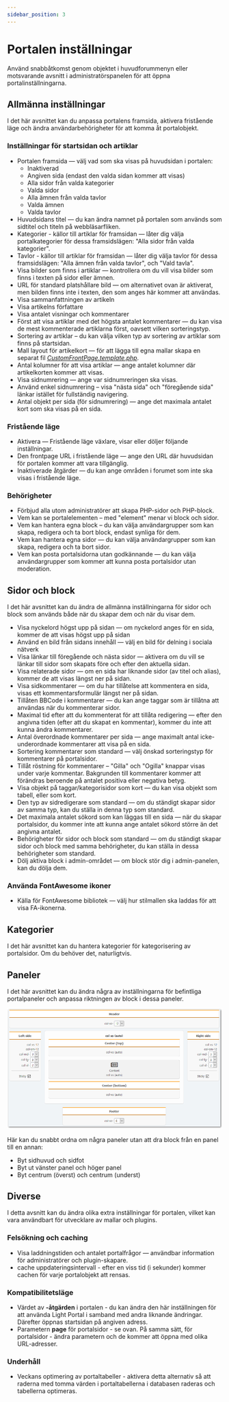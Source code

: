 ```yaml
---
sidebar_position: 3
---
```


# Portalen inställningar
Använd snabbåtkomst genom objektet i huvudforummenyn eller motsvarande avsnitt i administratörspanelen för att öppna portalinställningarna.

## Allmänna inställningar
I det här avsnittet kan du anpassa portalens framsida, aktivera fristående läge och ändra användarbehörigheter för att komma åt portalobjekt.

### Inställningar för startsidan och artiklar

* Portalen framsida — välj vad som ska visas på huvudsidan i portalen:
    * Inaktiverad
    * Angiven sida (endast den valda sidan kommer att visas)
    * Alla sidor från valda kategorier
    * Valda sidor
    * Alla ämnen från valda tavlor
    * Valda ämnen
    * Valda tavlor
* Huvudsidans titel — du kan ändra namnet på portalen som används som sidtitel och titeln på webbläsarfliken.
* Kategorier - källor till artiklar för framsidan — låter dig välja portalkategorier för dessa framsidslägen: "Alla sidor från valda kategorier".
* Tavlor - källor till artiklar för framsidan — låter dig välja tavlor för dessa framsidslägen: "Alla ämnen från valda tavlor", och "Vald tavla".
* Visa bilder som finns i artiklar — kontrollera om du vill visa bilder som finns i texten på sidor eller ämnen.
* URL för standard platshållare bild — om alternativet ovan är aktiverat, men bilden finns inte i texten, den som anges här kommer att användas.
* Visa sammanfattningen av artikeln
* Visa artikelns författare
* Visa antalet visningar och kommentarer
* Först att visa artiklar med det högsta antalet kommentarer — du kan visa de mest kommenterade artiklarna först, oavsett vilken sorteringstyp.
* Sortering av artiklar – du kan välja vilken typ av sortering av artiklar som finns på startsidan.
* Mall layout för artikelkort — för att lägga till egna mallar skapa en separat fil _[CustomFrontPage.template.php](/how-to/create-layout)_.
* Antal kolumner för att visa artiklar — ange antalet kolumner där artikelkorten kommer att visas.
* Visa sidnumrering — ange var sidnumreringen ska visas.
* Använd enkel sidnumrering – visa "nästa sida" och "föregående sida" länkar istället för fullständig navigering.
* Antal objekt per sida (för sidnumrering) — ange det maximala antalet kort som ska visas på en sida.

### Fristående läge

* Aktivera — Fristående läge växlare, visar eller döljer följande inställningar.
* Den frontpage URL i fristående läge — ange den URL där huvudsidan för portalen kommer att vara tillgänglig.
* Inaktiverade åtgärder — du kan ange områden i forumet som inte ska visas i fristående läge.

### Behörigheter

* Förbjud alla utom administratörer att skapa PHP-sidor och PHP-block.
* Vem kan se portalelementen – med "element" menar vi block och sidor.
* Vem kan hantera egna block – du kan välja användargrupper som kan skapa, redigera och ta bort block, endast synliga för dem.
* Vem kan hantera egna sidor — du kan välja användargrupper som kan skapa, redigera och ta bort sidor.
* Vem kan posta portalsidorna utan godkännande — du kan välja användargrupper som kommer att kunna posta portalsidor utan moderation.

## Sidor och block
I det här avsnittet kan du ändra de allmänna inställningarna för sidor och block som används både när du skapar dem och när du visar dem.

* Visa nyckelord högst upp på sidan — om nyckelord anges för en sida, kommer de att visas högst upp på sidan
* Använd en bild från sidans innehåll — välj en bild för delning i sociala nätverk
* Visa länkar till föregående och nästa sidor — aktivera om du vill se länkar till sidor som skapats före och efter den aktuella sidan.
* Visa relaterade sidor — om en sida har liknande sidor (av titel och alias), kommer de att visas längst ner på sidan.
* Visa sidkommentarer — om du har tillåtelse att kommentera en sida, visas ett kommentarsformulär längst ner på sidan.
* Tillåten BBCode i kommentarer — du kan ange taggar som är tillåtna att användas när du kommenterar sidor.
* Maximal tid efter att du kommenterat för att tillåta redigering — efter den angivna tiden (efter att du skapat en kommentar), kommer du inte att kunna ändra kommentarer.
* Antal överordnade kommentarer per sida — ange maximalt antal icke-underordnade kommentarer att visa på en sida.
* Sortering kommentarer som standard — välj önskad sorteringstyp för kommentarer på portalsidor.
* Tillåt röstning för kommentarer – "Gilla" och "Ogilla" knappar visas under varje kommentar. Bakgrunden till kommentarer kommer att förändras beroende på antalet positiva eller negativa betyg.
* Visa objekt på taggar/kategorisidor som kort — du kan visa objekt som tabell, eller som kort.
* Den typ av sidredigerare som standard — om du ständigt skapar sidor av samma typ, kan du ställa in denna typ som standard.
* Det maximala antalet sökord som kan läggas till en sida — när du skapar portalsidor, du kommer inte att kunna ange antalet sökord större än det angivna antalet.
* Behörigheter för sidor och block som standard — om du ständigt skapar sidor och block med samma behörigheter, du kan ställa in dessa behörigheter som standard.
* Dölj aktiva block i admin-området — om block stör dig i admin-panelen, kan du dölja dem.

### Använda FontAwesome ikoner
* Källa för FontAwesome bibliotek — välj hur stilmallen ska laddas för att visa FA-ikonerna.

## Kategorier
I det här avsnittet kan du hantera kategorier för kategorisering av portalsidor. Om du behöver det, naturligtvis.

## Paneler
I det här avsnittet kan du ändra några av inställningarna för befintliga portalpaneler och anpassa riktningen av block i dessa paneler.

![Paneler](panels.png)

Här kan du snabbt ordna om några paneler utan att dra block från en panel till en annan:
* Byt sidhuvud och sidfot
* Byt ut vänster panel och höger panel
* Byt centrum (överst) och centrum (underst)

## Diverse
I detta avsnitt kan du ändra olika extra inställningar för portalen, vilket kan vara användbart för utvecklare av mallar och plugins.

### Felsökning och caching

* Visa laddningstiden och antalet portalfrågor — användbar information för administratörer och plugin-skapare.
* cache uppdateringsintervall - efter en viss tid (i sekunder) kommer cachen för varje portalobjekt att rensas.

### Kompatibilitetsläge
* Värdet av **-åtgärden** i portalen - du kan ändra den här inställningen för att använda Light Portal i samband med andra liknande ändringar. Därefter öppnas startsidan på angiven adress.
* Parametern **page** för portalsidor - se ovan. På samma sätt, för portalsidor - ändra parametern och de kommer att öppna med olika URL-adresser.

### Underhåll
* Veckans optimering av portaltabeller - aktivera detta alternativ så att raderna med tomma värden i portaltabellerna i databasen raderas och tabellerna optimeras.